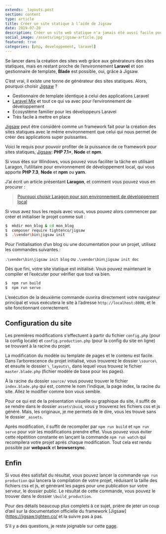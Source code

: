 ```yaml
---
extends: _layouts.post
section: content
type: article
title: Créer un site statique à l’aide de Jigsaw
date: 2019-07-20
description: Créer un site web statique n'a jamais été aussi facile pour les développeurs qui veulent profiter des automatismes tout en restant proche de l'envoronnement Laravel. Cet article vous montre comment débuter avec Jigsaw
social_image: /assets/img/jigsaw-article.jpg
featured: true
categories: [php, developpement, laravel]
---
```


Se lancer dans la création des sites web grâce aux générateurs des sites statiques, mais en restant proche de l’environnement **Laravel** et son gestionnaire de template, **Blade** est possible, oui, grâce à Jigsaw.

C’est vrai, il existe une tonne de générateur des sites statiques. Alors, pourquoi choisir [Jigsaw](https://jigsaw.tighten.co/) ?

-	Gestionnaire de template identique à celui des applications Laravel
-	[Laravel Mix](https://laravel-mix.com/) et tout ce qui va avec pour l’environnement de développement
-	Ecosystème familier pour les développeurs Laravel
-	Très facile à mettre en place

[Jigsaw](https://jigsaw.tighten.co/) peut être considéré comme un framework fait pour la création des sites statiques avec le même environnement que celui qui nous permet de créer des applications super puissantes.

Voici le requis pour pouvoir profiter de la puissance de ce framework pour sites statiques, [Jigsaw](https://jigsaw.tighten.co/): **PHP 7.1+**, **Node** et **npm**.

Si vous êtes sur Windows, vous pouvez vous faciliter la tâche en utilisant Laragon, l’utilitaire pour environnement de développement local, qui vous apporte **PHP 7.3**, **Node** et **npm** ou **yarn**.

<div>
	<ins class="adsbygoogle"
		style="display:block; text-align:center;"
		data-ad-layout="in-article"
		data-ad-format="fluid"
		data-ad-client="ca-pub-9554638137229612"
		data-ad-slot="7099792489"></ins>
	<script>
		(adsbygoogle = window.adsbygoogle || []).push({});
	</script>
</div>

J’ai écrit un article présentant **Laragon**, et comment vous pouvez vous en procurer :

> [Pourquoi choisir Laragon pour son environnement de développement local](/blog/pourquoi-choisir-laragon-pour-environnement-de-developpement)

Si vous avez tous les requis avec vous, vous pouvez alors commencer par créer et initialiser le projet comme suit :

```bash
$  mkdir mon_blog & cd mon_blog
$  composer require tightenco/jigsaw
$  .\vendor\bin\jigsaw init
```

Pour l’initialisation d’un blog ou une documentation pour un projet, utilisez les commandes suivantes :

`.\vendor\bin\jigsaw init blog` ou `.\vendor\bin\jigsaw init doc`

Dès que fini, votre site statique est initialisé. Vous pouvez maintenant le compiler et l’exécuter pour vérifier que tout va bien.

```bash
$  npm run build
$  npm run serve
```

L’exécution de la deuxième commande ouvrira directement votre navigateur principal et vous exécutera le site à l’adresse `http://localhost:8000`, et le site fonctionnant correctement.

## Configuration du site

Les premières modifications s'effectuent à partir du fichier `config.php` (pour la config locale) et `config.production.php` (pour la config du site en ligne) se trouvant à la racine du projet.

<div>
	<ins class="adsbygoogle"
		style="display:block; text-align:center;"
		data-ad-layout="in-article"
		data-ad-format="fluid"
		data-ad-client="ca-pub-9554638137229612"
		data-ad-slot="7099792489"></ins>
	<script>
		(adsbygoogle = window.adsbygoogle || []).push({});
	</script>
</div>

La modification du modèle ou template de pages et le contenu est facile. Dans l’arborescence du projet initialisé, vous trouverez le dossier `\source\` et ensuite le dossier `\_layouts\`, dans lequel vous trouvez le fichier `master.blade.php` (fichier modèle de base pour les pages).

À la racine du dossier `source/` vous pouvez trouver le fichier `index.blade.php` qui est, comme le nom l’indique, la page index, la racine du site. Allez le modifier comme bon vous semble.

Pour ce qui est de la présentation visuelle ou graphique du site, il suffit de se rendre dans le dossier `assets\buid`, vous y trouverez les fichiers css et js généré. Mais, les originaux, je me permets de le dire, vous les trouvé sans le dossier `_assets`.

Après modification, il suffit de recompiler par `npm run build` et `npm run serve` pour voir les modifications prendre effet. Vous pouvez vous éviter cette répétition constante en lançant la commande `npm run watch` qui recompilera votre projet après chaque modification. Tout cela est rendu possible par **webpack** et **browsersync**.

## Enfin

Si vous êtes satisfait du résultat, vous pouvez lancer la commande `npm run production` qui lancera la compilation de votre projet, réduisant la taille des fichiers css et js, et générant les pages pour une publication sur votre serveur, le dossier public. Le résultat de cette commande, vous pouvez le trouver dans le dossier `\build_production`.

Pour des détails beaucoup plus complets à ce sujet, prière de jeter un coup d’œil sur la documentation officielle du framework [Jigsaw](https://jigsaw.tighten.co/ et la suivre pas à pas.


S'il y a des questions, je reste joignable sur cette [page](/contact/).
